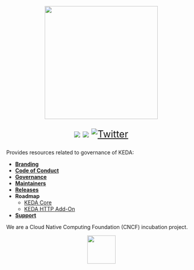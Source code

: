 <p align="center"><img src="logos/keda-word-colour.png" width="300"/></p>


<p style="font-size: 25px" align="center">
<a href="https://bestpractices.coreinfrastructure.org/projects/3791"><img src="https://bestpractices.coreinfrastructure.org/projects/3791/badge"></a>
<a href="https://clomonitor.io/projects/cncf/keda/keda"><img src="https://img.shields.io/endpoint?url=https://clomonitor.io/api/projects/cncf/keda/keda/badge"></a>
<a href="https://twitter.com/kedaorg"><img src="https://img.shields.io/twitter/follow/kedaorg?style=social" alt="Twitter"></a></p>

Provides resources related to governance of KEDA:

- [**Branding**](BRANDING.md)
- [**Code of Conduct**](https://github.com/kedacore/.github/blob/main/CODE_OF_CONDUCT.md)
- [**Governance**](GOVERNANCE.md)
- [**Maintainers**](MAINTAINERS.md)
- [**Releases**](RELEASES.md)
- **Roadmap**
  - [KEDA Core](https://github.com/kedacore/keda/blob/main/ROADMAP.md)
  - [KEDA HTTP Add-On](https://github.com/kedacore/http-add-on/blob/main/ROADMAP.md)
- [**Support**](SUPPORT.md)

We are a Cloud Native Computing Foundation (CNCF) incubation project.
<p align="center"><img src="logos/logo-cncf.svg" height="75px"></p>
